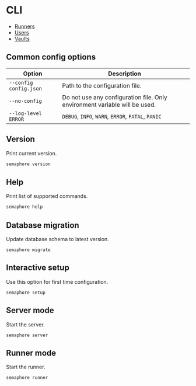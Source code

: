 # CLI


* [Runners](./cli/runners.md)
* [Users](./cli/users.md)
* [Vaults](./cli/vaults.md)


## Common config options

| Option               | Description                               |
|----------------------|-------------------------------------------|
|`--config config.json`| Path to the configuration file.           |
|`--no-config`         | Do not use any configuration file. Only environment variable will be used. |
|`--log-level ERROR`   | `DEBUG`, `INFO`, `WARN`, `ERROR`, `FATAL`, `PANIC` |

## Version

Print current version.

```bash
semaphore version
```


## Help

Print list of supported commands.

```bash
semaphore help
```

## Database migration

Update database schema to latest version.

```
semaphore migrate
```

## Interactive setup

Use this option for first time configuration.

```
semaphore setup
```

## Server mode

Start the server.

```
semaphore server
```

## Runner mode

Start the runner.

```
semaphore runner
```
